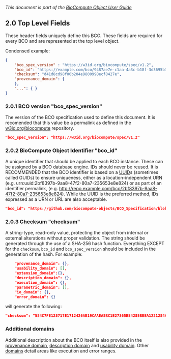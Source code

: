 _This document is part of the [BioCompute Object User Guide](user_guide.md)_

## 2.0 Top Level Fields

These header fields uniquely define this BCO. These fields are required for every BCO and are represented at the top level object.

Condensed example:

```json
{
    "bco_spec_version" : "https://w3id.org/biocompute/spec/v1.2",
    "bco_id": "https://example.com/bco/9487ae7e-c1aa-4a3c-b18f-3d3695b33ace",
    "checksum": "d41d8cd98f00b204e9800998ecf8427e",    
    "provenance_domain": {
    },
    "...": { }
}
```

### 2.0.1 BCO version "bco_spec_version"

The version of the BCO specification used to define this document. It is recomended that this value be a permalink as defined in the [w3id.org/biocompute](https://github.com/perma-id/w3id.org/tree/master/biocompute) repository. 

```json
"bco_spec_version": "https://w3id.org/biocompute/spec/v1.2" 
```

### 2.0.2 BioCompute Object Identifier "bco_id"

A unique identifier that should be applied to each BCO instance. These can be assigned by a BCO database engine. IDs should never be reused. It is RECOMMENDED that the BCO identifier is based on a [UUID](https://tools.ietf.org/html/rfc4122)s (sometimes called GUIDs) to ensure uniqueness, either as a location-independent URN (e.g. urn:uuid:2bf8397b-9aa8-47f2-80a7-235653e8e824) or as part of an identifier permalink, (e.g. http://repo.example.com/bco/2bf8397b-9aa8-47f2-80a7-235653e8e824). While the UUID is the preferred method, IDs expressed as a URN or URL are also acceptable.

```json
"bco_id": "https://github.com/biocompute-objects/BCO_Specification/blob/master/HCV1a.json"
```

### 2.0.3 Checksum "checksum"

A string-type, read-only value, protecting the object from internal or external alterations without proper validation. The string should be generated through the use of a SHA-256 hash function. Everything EXCEPT for the `checksum`, `bco_id` and `bco_spec_version` should be included in the generation of the hash. For example:

```json
    "provenance_domain": {},
    "usability_domain": [],
    "extension_domain":{},
    "description_domain": {},
    "execution_domain": {}, 
    "parametric_domain": [], 
    "io_domain": {},
    "error_domain": {}
```
will generate the following:

```json
"checksum": "584C7FE128717E1712426AB19CAAEA8BC1E27365B54285BBEA1221284C7D3A48"
```

### Additional domains

Additional description about the BCO itself is also provided in the [provenance domain](provenance-domain.md), [description domain](description-domain.md) and [usability domain](usability-domain.md). Other [domains](bco-domains.md) detail areas like execution and error ranges.

